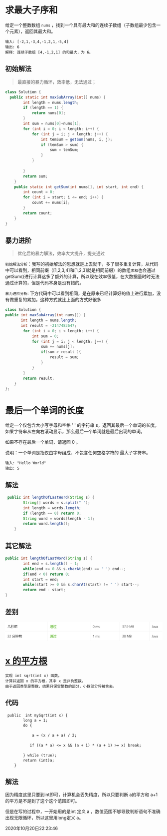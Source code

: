 # 求最大子序和

给定一个整数数组 `nums` ，找到一个具有最大和的连续子数组（子数组最少包含一个元素），返回其最大和。

~~~
输入: [-2,1,-3,4,-1,2,1,-5,4]
输出: 6
解释: 连续子数组 [4,-1,2,1] 的和最大，为 6。
~~~



## 初始解法

> 最直接的暴力循环，效率低，无法通过；

~~~java
class Solution {
  public static int maxSubArray(int[] nums) {
        int length = nums.length;
        if (length == 1) {
            return nums[0];
        }
        int sum = nums[0]+nums[1];
        for (int i = 0; i < length; i++) {
            for (int j = i; j < length; j++) {
                int temSum = getSum(nums, i, j);
                if (temSum > sum) {
                    sum = temSum;
                }
            }

        }
        return sum;
    }
    public static int getSum(int nums[], int start, int end) {
        int count = 0;
        for (int i = start; i <= end; i++) {
            count += nums[i];
        }
        return count;
    }
}
~~~



## 暴力进阶

> 优化后的暴力解法，效率大大提升，提交通过



`初始解法分析`：我写的初始解法的思想就是上去就干，多了很多重复计算，从代码中可以看到，相同前缀（[1,2,3,4]和[1,2,3]就是相同前缀）的数组`求和`也会通过getSum()进行计算这多了额外的计算，所以现在效率很低，在大数据量时时无法通过计算的，但是代码本身是没有错的。

`暴力进阶分析`: 下方代码中可以看到相同，是在原来已经计算好的值上进行累加，没有做重复的累加，这种方式就比上面的方式好很多

~~~java
class Solution {
public int maxSubArray(int nums[]) {
       int length = nums.length;
       int result = -2147483647;
        for (int i = 0; i < length; i++) {
            int sum = 0;
            for (int j = i; j < length; j++) {
                sum += nums[j];
                if(sum > result ){
                    result = sum;
                }
            }
        }
        return result;
    }
};
~~~

# 最后一个单词的长度

给定一个仅包含大小写字母和空格 ' ' 的字符串 s，返回其最后一个单词的长度。如果字符串从左向右滚动显示，那么最后一个单词就是最后出现的单词。

如果不存在最后一个单词，请返回 0 。

说明：一个单词是指仅由字母组成、不包含任何空格字符的 最大子字符串。

~~~
输入: "Hello World"
输出: 5
~~~

## 解法

~~~java
 public int lengthOfLastWord(String s) {
        String[] words = s.split(" ");
        int length = words.length;
        if (length == 0) return 0;
        String word = words[length - 1];
        return word.length();
    }
~~~

## 其它解法

~~~java
public int lengthOfLastWord(String s) {
        int end = s.length() - 1;
        while(end >= 0 && s.charAt(end) == ' ') end--;
        if(end < 0) return 0;
        int start = end;
        while(start >= 0 && s.charAt(start) != ' ') start--;
        return end - start;
}
~~~

## 差别

![1597235921542](assets/1597235921542.png)



# [ x 的平方根](https://leetcode-cn.com/problems/sqrtx/)

```
实现 int sqrt(int x) 函数。
计算并返回 x 的平方根，其中 x 是非负整数。
由于返回类型是整数，结果只保留整数的部分，小数部分将被舍去。
```

## 代码

~~~
 public  int mySqrt(int x) {
        long a = 1;
        do {

            a = (x / a + a) / 2;

           if ((a * a) <= x && (a + 1) * (a + 1) >= x) break;

        } while (true);
        return (int)a;
    }
~~~

## 解法

因为精度这里只要到int即可，计算机会丢失精度，所以只要判断 a的平方和 a+1 的平方是不是到了这个这个范围即可。

但是在写的过程中，一开始用的是int 定义 a ，数值范围不够导致判断语句不准确出现无限循环，所以这里用long定义 a。

2020年10月20日22:23:46



